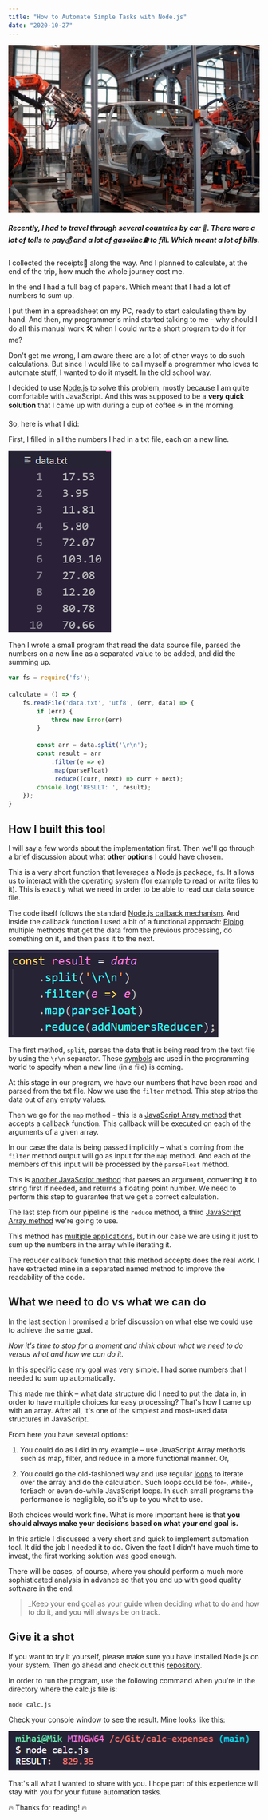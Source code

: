```yaml
---
title: "How to Automate Simple Tasks with Node.js"
date: "2020-10-27"
---
```


![Head image](./head-image.jpg)

##### Recently, I had to travel through several countries by car 🚗. There were a lot of tolls to pay💰 and a lot of gasoline⛽ to fill. Which meant a lot of bills.

I collected the receipts🧾 along the way. And I planned to calculate, at the end of the trip, how much the whole journey cost me.

In the end I had a full bag of papers. Which meant that I had a lot of numbers to sum up.

I put them in a spreadsheet on my PC, ready to start calculating them by hand. And then, my programmer's mind started talking to me - why should I do all this manual work 🛠️ when I could write a short program to do it for me?

Don't get me wrong, I am aware there are a lot of other ways to do such calculations. But since I would like to call myself a programmer who loves to automate stuff, I wanted to do it myself. In the old school way.

I decided to use [Node.js](https://nodejs.org/) to solve this problem, mostly because I am quite comfortable with JavaScript. And this was supposed to be a __very quick solution__ that I came up with during a cup of coffee ☕ in the morning.

So, here is what I did:

First, I filled in all the numbers I had in a txt file, each on a new line.

![Data source file](./data-source-file.png)

Then I wrote a small program that read the data source file, parsed the numbers on a new line as a separated value to be added, and did the summing up.

```javascript
var fs = require('fs');

calculate = () => {
    fs.readFile('data.txt', 'utf8', (err, data) => {
        if (err) {
            throw new Error(err)
        }

        const arr = data.split('\r\n');
        const result = arr
            .filter(e => e)
            .map(parseFloat)
            .reduce((curr, next) => curr + next);
        console.log('RESULT: ', result);
    });
}
```
## How I built this tool
I will say a few words about the implementation first. Then we'll go through a brief discussion about what __other options__ I could have chosen.

This is a very short function that leverages a Node.js package, `fs`. It allows us to interact with the operating system (for example to read or write files to it). This is exactly what we need in order to be able to read our data source file.

The code itself follows the standard [Node.js callback mechanism](https://www.javatpoint.com/nodejs-callbacks). And inside the callback function I used a bit of a functional approach: [Piping](https://en.wikipedia.org/wiki/Pipeline_(software)) multiple methods that get the data from the previous processing, do something on it, and then pass it to the next.

![Piping methods](./piping-methods.png)

The first method, `split`, parses the data that is being read from the text file by using the `\r\n` separator. These [symbols](https://en.wikipedia.org/wiki/Newline) are used in the programming world to specify when a new line (in a file) is coming.

At this stage in our program, we have our numbers that have been read and parsed from the txt file. Now we use the `filter` method. This step strips the data out of any empty values.

Then we go for the `map` method - this is a [JavaScript Array method](https://developer.mozilla.org/en-US/docs/Web/JavaScript/Reference/Global_Objects/Array/map) that accepts a callback function. This callback will be executed on each of the arguments of a given array.

In our case the data is being passed implicitly – what's coming from the `filter` method output will go as input for the `map` method. And each of the members of this input will be processed by the `parseFloat` method.

This is [another JavaScript method](https://developer.mozilla.org/en-US/docs/Web/JavaScript/Reference/Global_Objects/parseFloat) that parses an argument, converting it to string first if needed, and returns a floating point number. We need to perform this step to guarantee that we get a correct calculation.

The last step from our pipeline is the `reduce` method, a third [JavaScript Array method](https://developer.mozilla.org/en-US/docs/Web/JavaScript/Reference/Global_Objects/Array/reduce) we're going to use.

This method has [multiple applications](https://www.digitalocean.com/community/tutorials/js-finally-understand-reduce), but in our case we are using it just to sum up the numbers in the array while iterating it.

The reducer callback function that this method accepts does the real work. I have extracted mine in a separated named method to improve the readability of the code.

## What we need to do vs what we can do
In the last section I promised a brief discussion on what else we could use to achieve the same goal.

_Now it's time to stop for a moment and think about what we need to do versus what and how we can do it._

In this specific case my goal was very simple. I had some numbers that I needed to sum up automatically.

This made me think – what data structure did I need to put the data in, in order to have multiple choices for easy processing? That's how I came up with an array. After all, it's one of the simplest and most-used data structures in JavaScript.

From here you have several options:
1. You could do as I did in my example – use 
JavaScript Array methods such as map, filter, and reduce in a more functional manner. Or,

2. You could go the old-fashioned way and use regular [loops](https://developer.mozilla.org/en-US/docs/Web/JavaScript/Guide/Loops_and_iteration) to iterate over the array and do the calculation. Such loops could be for-, while-, forEach or even do-while JavaScript loops. In such small programs the performance is negligible, so it's up to you what to use.

Both choices would work fine. What is more important here is that __you should always make your decisions based on what your end goal is.__

In this article I discussed a very short and quick to implement automation tool. It did the job I needed it to do. Given the fact I didn't have much time to invest, the first working solution was good enough.

There will be cases, of course, where you should perform a much more sophisticated analysis in advance so that you end up with good quality software in the end.

>_Keep your end goal as your guide when deciding what to do and how to do it, and you will always be on track.

## Give it a shot
If you want to try it yourself, please make sure you have installed Node.js on your system. Then go ahead and check out this [repository](https://github.com/mihailgaberov/calc-expenses).

In order to run the program, use the following command when you're in the directory where the calc.js file is:

```bash
node calc.js
```

Check your console window to see the result. Mine looks like this:

![Console output](./console-output.png)

That's all what I wanted to share with you. I hope part of this experience will stay with you for your future automation tasks.

🔥 Thanks for reading! 🔥
